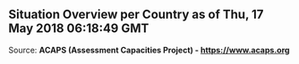 ## Situation Overview per Country as of Thu, 17 May 2018 06:18:49 GMT

Source: **ACAPS (Assessment Capacities Project) - https://www.acaps.org**